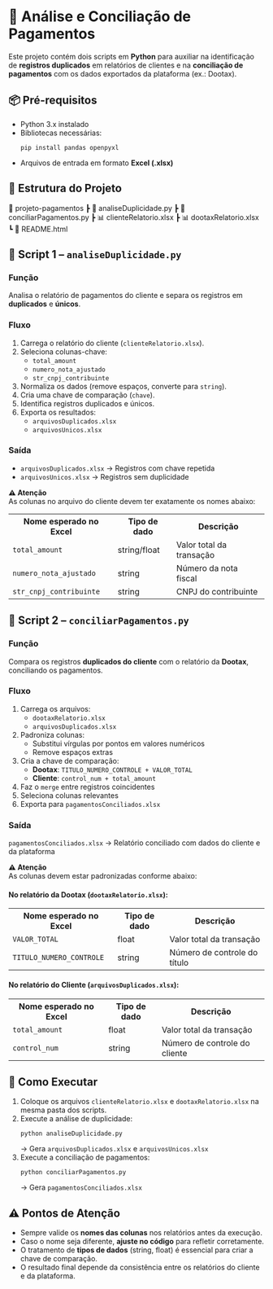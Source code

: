   <h1>🔎 Análise e Conciliação de Pagamentos</h1>
  <p>
    Este projeto contém dois scripts em <strong>Python</strong> para auxiliar na identificação de 
    <strong>registros duplicados</strong> em relatórios de clientes e na 
    <strong>conciliação de pagamentos</strong> com os dados exportados da plataforma (ex.: Dootax).
  </p>

  <h2>📦 Pré-requisitos</h2>
  <ul>
    <li>Python 3.x instalado</li>
    <li>Bibliotecas necessárias:
      <pre><code>pip install pandas openpyxl</code></pre>
    </li>
    <li>Arquivos de entrada em formato <strong>Excel (.xlsx)</strong></li>
  </ul>

  <h2>📂 Estrutura do Projeto</h2>
  <div class="structure">
📁 projeto-pagamentos
 ┣ 📜 analiseDuplicidade.py
 ┣ 📜 conciliarPagamentos.py
 ┣ 📊 clienteRelatorio.xlsx
 ┣ 📊 dootaxRelatorio.xlsx
 ┗ 📄 README.html
  </div>

  <h2>📝 Script 1 – <code>analiseDuplicidade.py</code></h2>

  <h3>Função</h3>
  <p>
    Analisa o relatório de pagamentos do cliente e separa os registros em 
    <strong>duplicados</strong> e <strong>únicos</strong>.
  </p>

  <h3>Fluxo</h3>
  <ol>
    <li>Carrega o relatório do cliente (<code>clienteRelatorio.xlsx</code>).</li>
    <li>Seleciona colunas-chave:
      <ul>
        <li><code>total_amount</code></li>
        <li><code>numero_nota_ajustado</code></li>
        <li><code>str_cnpj_contribuinte</code></li>
      </ul>
    </li>
    <li>Normaliza os dados (remove espaços, converte para <code>string</code>).</li>
    <li>Cria uma chave de comparação (<code>chave</code>).</li>
    <li>Identifica registros duplicados e únicos.</li>
    <li>Exporta os resultados:
      <ul>
        <li><code>arquivosDuplicados.xlsx</code></li>
        <li><code>arquivosUnicos.xlsx</code></li>
      </ul>
    </li>
  </ol>

  <h3>Saída</h3>
  <ul>
    <li><code>arquivosDuplicados.xlsx</code> → Registros com chave repetida</li>
    <li><code>arquivosUnicos.xlsx</code> → Registros sem duplicidade</li>
  </ul>

  <div class="warning">
    <strong>⚠️ Atenção</strong><br>
    As colunas no arquivo do cliente devem ter exatamente os nomes abaixo:
  </div>

  <table>
    <tr>
      <th>Nome esperado no Excel</th>
      <th>Tipo de dado</th>
      <th>Descrição</th>
    </tr>
    <tr>
      <td><code>total_amount</code></td>
      <td>string/float</td>
      <td>Valor total da transação</td>
    </tr>
    <tr>
      <td><code>numero_nota_ajustado</code></td>
      <td>string</td>
      <td>Número da nota fiscal</td>
    </tr>
    <tr>
      <td><code>str_cnpj_contribuinte</code></td>
      <td>string</td>
      <td>CNPJ do contribuinte</td>
    </tr>
  </table>

  <h2>📝 Script 2 – <code>conciliarPagamentos.py</code></h2>

  <h3>Função</h3>
  <p>
    Compara os registros <strong>duplicados do cliente</strong> com o relatório da 
    <strong>Dootax</strong>, conciliando os pagamentos.
  </p>

  <h3>Fluxo</h3>
  <ol>
    <li>Carrega os arquivos:
      <ul>
        <li><code>dootaxRelatorio.xlsx</code></li>
        <li><code>arquivosDuplicados.xlsx</code></li>
      </ul>
    </li>
    <li>Padroniza colunas:
      <ul>
        <li>Substitui vírgulas por pontos em valores numéricos</li>
        <li>Remove espaços extras</li>
      </ul>
    </li>
    <li>Cria a chave de comparação:
      <ul>
        <li><strong>Dootax</strong>: <code>TITULO_NUMERO_CONTROLE + VALOR_TOTAL</code></li>
        <li><strong>Cliente</strong>: <code>control_num + total_amount</code></li>
      </ul>
    </li>
    <li>Faz o <code>merge</code> entre registros coincidentes</li>
    <li>Seleciona colunas relevantes</li>
    <li>Exporta para <code>pagamentosConciliados.xlsx</code></li>
  </ol>

  <h3>Saída</h3>
  <p><code>pagamentosConciliados.xlsx</code> → Relatório conciliado com dados do cliente e da plataforma</p>

  <div class="warning">
    <strong>⚠️ Atenção</strong><br>
    As colunas devem estar padronizadas conforme abaixo:
  </div>

  <h4>No relatório da Dootax (<code>dootaxRelatorio.xlsx</code>):</h4>
  <table>
    <tr>
      <th>Nome esperado no Excel</th>
      <th>Tipo de dado</th>
      <th>Descrição</th>
    </tr>
    <tr>
      <td><code>VALOR_TOTAL</code></td>
      <td>float</td>
      <td>Valor total da transação</td>
    </tr>
    <tr>
      <td><code>TITULO_NUMERO_CONTROLE</code></td>
      <td>string</td>
      <td>Número de controle do título</td>
    </tr>
  </table>

  <h4>No relatório do Cliente (<code>arquivosDuplicados.xlsx</code>):</h4>
  <table>
    <tr>
      <th>Nome esperado no Excel</th>
      <th>Tipo de dado</th>
      <th>Descrição</th>
    </tr>
    <tr>
      <td><code>total_amount</code></td>
      <td>float</td>
      <td>Valor total da transação</td>
    </tr>
    <tr>
      <td><code>control_num</code></td>
      <td>string</td>
      <td>Número de controle do cliente</td>
    </tr>
  </table>

  <h2>🚀 Como Executar</h2>
  <ol>
    <li>Coloque os arquivos <code>clienteRelatorio.xlsx</code> e <code>dootaxRelatorio.xlsx</code> na mesma pasta dos scripts.</li>
    <li>Execute a análise de duplicidade:
      <pre><code>python analiseDuplicidade.py</code></pre>
      → Gera <code>arquivosDuplicados.xlsx</code> e <code>arquivosUnicos.xlsx</code>
    </li>
    <li>Execute a conciliação de pagamentos:
      <pre><code>python conciliarPagamentos.py</code></pre>
      → Gera <code>pagamentosConciliados.xlsx</code>
    </li>
  </ol>

  <h2>⚠️ Pontos de Atenção</h2>
  <ul>
    <li>Sempre valide os <strong>nomes das colunas</strong> nos relatórios antes da execução.</li>
    <li>Caso o nome seja diferente, <strong>ajuste no código</strong> para refletir corretamente.</li>
    <li>O tratamento de <strong>tipos de dados</strong> (string, float) é essencial para criar a chave de comparação.</li>
    <li>O resultado final depende da consistência entre os relatórios do cliente e da plataforma.</li>
  </ul>
